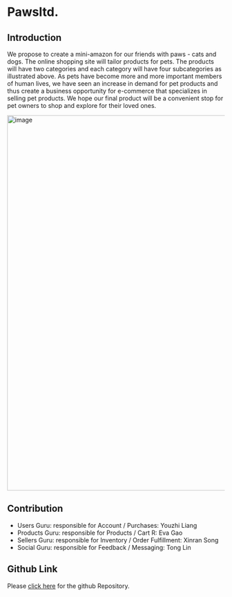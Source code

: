 # Pawsltd.

## Introduction
We propose to create a mini-amazon for our friends with paws - cats and dogs. The online shopping site will tailor products for pets. The products will have two categories and each category will have four subcategories as illustrated above. As pets have become more and more important members of human lives, we have seen an increase in demand for pet products and thus create a business opportunity for e-commerce that specializes in selling pet products. We hope our final product will be a convenient stop for pet owners to shop and explore for their loved ones. 

<img width="868" alt="image" src="https://user-images.githubusercontent.com/67594298/152714381-a2650bd7-dae2-4e5c-be80-8abbc47133ac.png">

## Contribution
- Users Guru: responsible for Account / Purchases: Youzhi Liang
- Products Guru: responsible for Products / Cart R: Eva Gao  
- Sellers Guru: responsible for Inventory / Order Fulfillment:  Xinran Song
- Social Guru: responsible for Feedback / Messaging: Tong Lin

## Github Link

Please [click here](https://github.com/XinranSong/Pawsltd./edit/main/README.md) for the github Repository.


